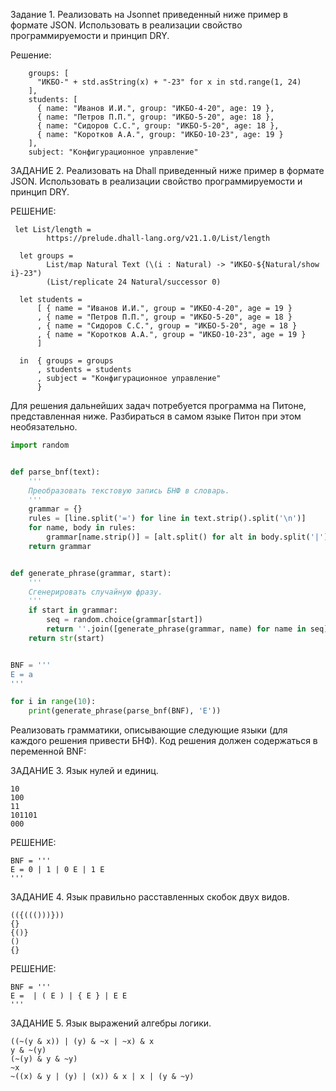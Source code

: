 Задание 1. Реализовать на Jsonnet приведенный ниже пример в формате JSON. Использовать в реализации свойство программируемости и принцип DRY.

Решение:
```
    groups: [
      "ИКБО-" + std.asString(x) + "-23" for x in std.range(1, 24)
    ],
    students: [
      { name: "Иванов И.И.", group: "ИКБО-4-20", age: 19 },
      { name: "Петров П.П.", group: "ИКБО-5-20", age: 18 },
      { name: "Сидоров С.С.", group: "ИКБО-5-20", age: 18 },
      { name: "Коротков А.А.", group: "ИКБО-10-23", age: 19 }
    ],
    subject: "Конфигурационное управление"
 ```


ЗАДАНИЕ 2. Реализовать на Dhall приведенный ниже пример в формате JSON. Использовать в реализации свойство программируемости и принцип DRY.

РЕШЕНИЕ:
```
 let List/length =
        https://prelude.dhall-lang.org/v21.1.0/List/length

  let groups =
        List/map Natural Text (\(i : Natural) -> "ИКБО-${Natural/show i}-23")
        (List/replicate 24 Natural/successor 0)
  
  let students =
      [ { name = "Иванов И.И.", group = "ИКБО-4-20", age = 19 }
      , { name = "Петров П.П.", group = "ИКБО-5-20", age = 18 }
      , { name = "Сидоров С.С.", group = "ИКБО-5-20", age = 18 }
      , { name = "Коротков А.А.", group = "ИКБО-10-23", age = 19 }
      ]
  
  in  { groups = groups
      , students = students
      , subject = "Конфигурационное управление"
      }
```


Для решения дальнейших задач потребуется программа на Питоне, представленная ниже. Разбираться в самом языке Питон при этом необязательно.

```python
import random


def parse_bnf(text):
    '''
    Преобразовать текстовую запись БНФ в словарь.
    '''
    grammar = {}
    rules = [line.split('=') for line in text.strip().split('\n')]
    for name, body in rules:
        grammar[name.strip()] = [alt.split() for alt in body.split('|')]
    return grammar


def generate_phrase(grammar, start):
    '''
    Сгенерировать случайную фразу.
    '''
    if start in grammar:
        seq = random.choice(grammar[start])
        return ''.join([generate_phrase(grammar, name) for name in seq])
    return str(start)


BNF = '''
E = a
'''

for i in range(10):
    print(generate_phrase(parse_bnf(BNF), 'E'))
``` 

Реализовать грамматики, описывающие следующие языки (для каждого решения привести БНФ). Код решения должен содержаться в переменной BNF:

ЗАДАНИЕ 3. Язык нулей и единиц.
~~~
10
100
11
101101
000
~~~
РЕШЕНИЕ:
  ~~~
  BNF = '''
  E = 0 | 1 | 0 E | 1 E
  '''
  ~~~


ЗАДАНИЕ 4. Язык правильно расставленных скобок двух видов.
~~~
(({((()))}))
{}
{()}
()
{}
~~~
РЕШЕНИЕ:
  ~~~
  BNF = '''
  E =  | ( E ) | { E } | E E
  '''
  ~~~

ЗАДАНИЕ 5. Язык выражений алгебры логики.
```
((~(y & x)) | (y) & ~x | ~x) & x
y & ~(y)
(~(y) & y & ~y)
~x
~((x) & y | (y) | (x)) & x | x | (y & ~y)
```
  
